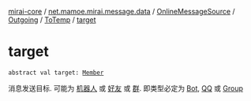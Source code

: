 [mirai-core](../../../../index.md) / [net.mamoe.mirai.message.data](../../../index.md) / [OnlineMessageSource](../../index.md) / [Outgoing](../index.md) / [ToTemp](index.md) / [target](./target.md)

# target

`abstract val target: `[`Member`](../../../../net.mamoe.mirai.contact/-member/index.md)

消息发送目标. 可能为 [机器人](../../../../net.mamoe.mirai/-bot/index.md) 或 [好友](../../../../net.mamoe.mirai.contact/-q-q/index.md) 或 [群](../../../../net.mamoe.mirai.contact/-group/index.md).
即类型必定为 [Bot](../../../../net.mamoe.mirai/-bot/index.md), [QQ](../../../../net.mamoe.mirai.contact/-q-q/index.md) 或 [Group](../../../../net.mamoe.mirai.contact/-group/index.md)

